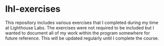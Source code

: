 # lhl-exercises

This repository includes various exercises that I completed during my time at Lighthouse Labs. The exercises were not required to be included but I wanted to document all of my work within the program somewhere for future reference. This will be updated regularly until I complete the course. 
